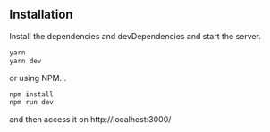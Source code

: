 ## Installation
Install the dependencies and devDependencies and start the server.

```sh
yarn 
yarn dev
```

or using NPM...

```sh
npm install 
npm run dev
```

and then access it on http://localhost:3000/